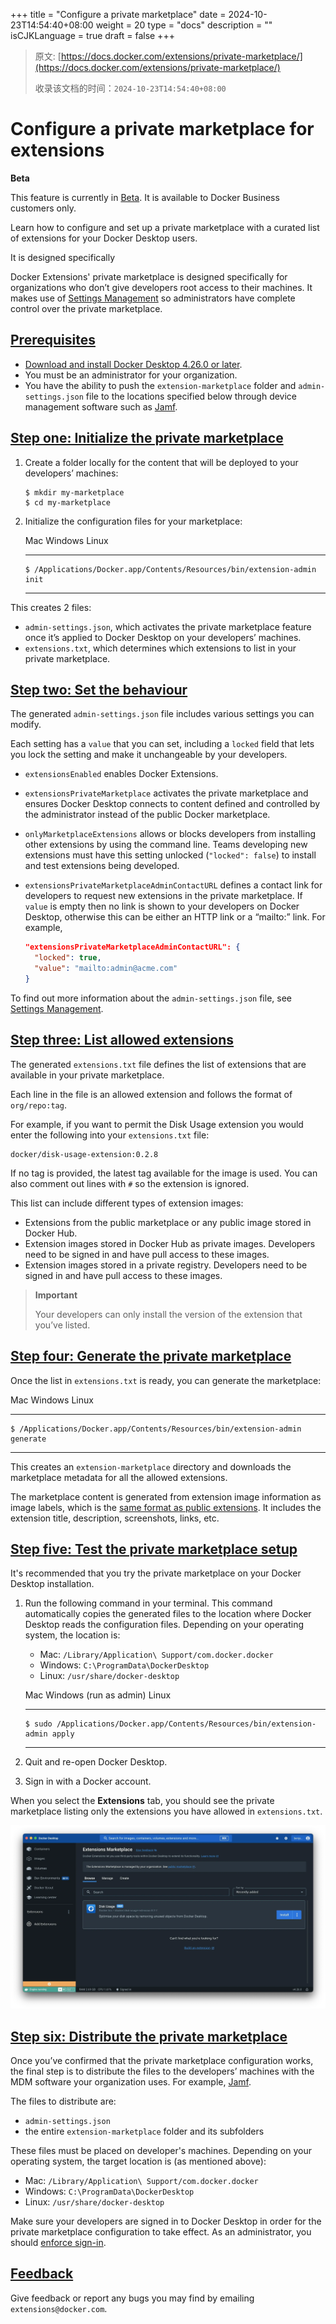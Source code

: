 +++
title = "Configure a private marketplace"
date = 2024-10-23T14:54:40+08:00
weight = 20
type = "docs"
description = ""
isCJKLanguage = true
draft = false
+++

> 原文: [https://docs.docker.com/extensions/private-marketplace/](https://docs.docker.com/extensions/private-marketplace/)
>
> 收录该文档的时间：`2024-10-23T14:54:40+08:00`

# Configure a private marketplace for extensions

**Beta**

This feature is currently in [Beta](https://docs.docker.com/release-lifecycle/#beta). It is available to Docker Business customers only.

Learn how to configure and set up a private marketplace with a curated list of extensions for your Docker Desktop users.

It is designed specifically

Docker Extensions' private marketplace is designed specifically for organizations who don’t give developers root access to their machines. It makes use of [Settings Management](https://docs.docker.com/security/for-admins/hardened-desktop/settings-management/) so administrators have complete control over the private marketplace.

## [Prerequisites](https://docs.docker.com/extensions/private-marketplace/#prerequisites)

- [Download and install Docker Desktop 4.26.0 or later](https://docs.docker.com/desktop/release-notes/).
- You must be an administrator for your organization.
- You have the ability to push the `extension-marketplace` folder and `admin-settings.json` file to the locations specified below through device management software such as [Jamf](https://www.jamf.com/).

## [Step one: Initialize the private marketplace](https://docs.docker.com/extensions/private-marketplace/#step-one-initialize-the-private-marketplace)

1. Create a folder locally for the content that will be deployed to your developers’ machines:

   

   ```console
   $ mkdir my-marketplace
   $ cd my-marketplace
   ```

2. Initialize the configuration files for your marketplace:

   Mac Windows Linux

   ------

   

   ```console
   $ /Applications/Docker.app/Contents/Resources/bin/extension-admin init
   ```

   ------

This creates 2 files:

- `admin-settings.json`, which activates the private marketplace feature once it’s applied to Docker Desktop on your developers’ machines.
- `extensions.txt`, which determines which extensions to list in your private marketplace.

## [Step two: Set the behaviour](https://docs.docker.com/extensions/private-marketplace/#step-two-set-the-behaviour)

The generated `admin-settings.json` file includes various settings you can modify.

Each setting has a `value` that you can set, including a `locked` field that lets you lock the setting and make it unchangeable by your developers.

- `extensionsEnabled` enables Docker Extensions.

- `extensionsPrivateMarketplace` activates the private marketplace and ensures Docker Desktop connects to content defined and controlled by the administrator instead of the public Docker marketplace.

- `onlyMarketplaceExtensions` allows or blocks developers from installing other extensions by using the command line. Teams developing new extensions must have this setting unlocked (`"locked": false`) to install and test extensions being developed.

- `extensionsPrivateMarketplaceAdminContactURL` defines a contact link for developers to request new extensions in the private marketplace. If `value` is empty then no link is shown to your developers on Docker Desktop, otherwise this can be either an HTTP link or a “mailto:” link. For example,

  

  ```json
  "extensionsPrivateMarketplaceAdminContactURL": {
    "locked": true,
    "value": "mailto:admin@acme.com"
  }
  ```

To find out more information about the `admin-settings.json` file, see [Settings Management](https://docs.docker.com/security/for-admins/hardened-desktop/settings-management/).

## [Step three: List allowed extensions](https://docs.docker.com/extensions/private-marketplace/#step-three-list-allowed-extensions)

The generated `extensions.txt` file defines the list of extensions that are available in your private marketplace.

Each line in the file is an allowed extension and follows the format of `org/repo:tag`.

For example, if you want to permit the Disk Usage extension you would enter the following into your `extensions.txt` file:



```console
docker/disk-usage-extension:0.2.8
```

If no tag is provided, the latest tag available for the image is used. You can also comment out lines with `#` so the extension is ignored.

This list can include different types of extension images:

- Extensions from the public marketplace or any public image stored in Docker Hub.
- Extension images stored in Docker Hub as private images. Developers need to be signed in and have pull access to these images.
- Extension images stored in a private registry. Developers need to be signed in and have pull access to these images.

> **Important**
>
> 
>
> Your developers can only install the version of the extension that you’ve listed.

## [Step four: Generate the private marketplace](https://docs.docker.com/extensions/private-marketplace/#step-four-generate-the-private-marketplace)

Once the list in `extensions.txt` is ready, you can generate the marketplace:

Mac Windows Linux

------



```console
$ /Applications/Docker.app/Contents/Resources/bin/extension-admin generate
```

------

This creates an `extension-marketplace` directory and downloads the marketplace metadata for all the allowed extensions.

The marketplace content is generated from extension image information as image labels, which is the [same format as public extensions](https://docs.docker.com/extensions/extensions-sdk/extensions/labels/). It includes the extension title, description, screenshots, links, etc.

## [Step five: Test the private marketplace setup](https://docs.docker.com/extensions/private-marketplace/#step-five-test-the-private-marketplace-setup)

It's recommended that you try the private marketplace on your Docker Desktop installation.

1. Run the following command in your terminal. This command automatically copies the generated files to the location where Docker Desktop reads the configuration files. Depending on your operating system, the location is:

   - Mac: `/Library/Application\ Support/com.docker.docker`
   - Windows: `C:\ProgramData\DockerDesktop`
   - Linux: `/usr/share/docker-desktop`

   Mac Windows (run as admin) Linux

   ------

   

   ```console
   $ sudo /Applications/Docker.app/Contents/Resources/bin/extension-admin apply
   ```

   ------

2. Quit and re-open Docker Desktop.

3. Sign in with a Docker account.

When you select the **Extensions** tab, you should see the private marketplace listing only the extensions you have allowed in `extensions.txt`.

![Extensions Private Marketplace](Configureaprivatemarketplace_img/extensions-private-marketplace.webp)

## [Step six: Distribute the private marketplace](https://docs.docker.com/extensions/private-marketplace/#step-six-distribute-the-private-marketplace)

Once you’ve confirmed that the private marketplace configuration works, the final step is to distribute the files to the developers’ machines with the MDM software your organization uses. For example, [Jamf](https://www.jamf.com/).

The files to distribute are:

- `admin-settings.json`
- the entire `extension-marketplace` folder and its subfolders

These files must be placed on developer's machines. Depending on your operating system, the target location is (as mentioned above):

- Mac: `/Library/Application\ Support/com.docker.docker`
- Windows: `C:\ProgramData\DockerDesktop`
- Linux: `/usr/share/docker-desktop`

Make sure your developers are signed in to Docker Desktop in order for the private marketplace configuration to take effect. As an administrator, you should [enforce sign-in](https://docs.docker.com/security/for-admins/enforce-sign-in/).

## [Feedback](https://docs.docker.com/extensions/private-marketplace/#feedback)

Give feedback or report any bugs you may find by emailing `extensions@docker.com`.
